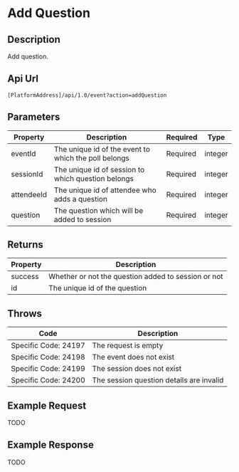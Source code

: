 # Add Question

## Description

Add question.

## Api Url

`[PlatformAddress]/api/1.0/event?action=addQuestion`

## Parameters

| Property | Description | Required | Type |
| --- | --- | --- | --- |
| eventId | The unique id of the event to which the poll belongs | Required | integer |
| sessionId | The unique id of session to which question belongs | Required | integer |
| attendeeId | The unique id of attendee who adds a question | Required | integer |
| question | The question which will be added to session | Required | integer |

## Returns

| Property | Description |
| --- | --- |
| success | Whether or not the question added to session or not |
| id | The unique id of the question |

## Throws

| Code | Description |
| --- | --- |
| Specific Code: 24197 | The request is empty |
| Specific Code: 24198 | The event does not exist |
| Specific Code: 24199 | The session does not exist |
| Specific Code: 24200 | The session question details are invalid |

## Example Request

TODO

## Example Response

TODO

